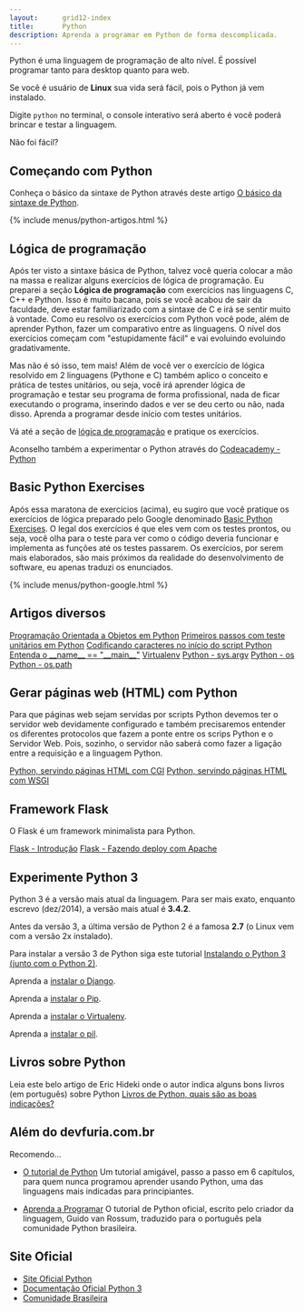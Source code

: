 ```yaml
---
layout:      grid12-index
title:       Python
description: Aprenda a programar em Python de forma descomplicada.
---
```



Python é uma linguagem de programação de alto nível. É possível programar tanto para desktop quanto para web.

Se você é usuário de __Linux__ sua vida será fácil, pois o Python já vem instalado. 

Digite `python` no terminal, o console interativo será aberto é você poderá brincar e testar a linguagem. 

Não foi fácil?



Começando com Python
---

Conheça o básico da sintaxe de Python através deste artigo [O básico da sintaxe de Python](./sintaxe-basica/).

{% include menus/python-artigos.html %}


Lógica de programação
---

Após ter visto a sintaxe básica de Python, talvez você queria colocar a mão na massa e realizar alguns exercícios de 
lógica de programação. Eu preparei a seção __Lógica de programação__ com exercícios nas linguagens C, C++ e Python. 
Isso é muito bacana, pois se você acabou de sair da faculdade, deve estar familiarizado com a sintaxe de C e irá se 
sentir muito à vontade. Como eu resolvo os exercícios com Python você pode, além de aprender Python, fazer um comparativo 
entre as linguagens. O nível dos exercícios começam com "estupidamente fácil" e vai evoluindo evoluindo gradativamente.

Mas não é só isso, tem mais! Além de você ver o exercício de lógica resolvido em 2 linguagens (Pythone e C) também aplico
o conceito e prática de testes unitários, ou seja, você irá aprender lógica de programação e testar seu programa de forma
profissional, nada de ficar executando o programa, inserindo dados e ver se deu certo ou não, nada disso. Aprenda a 
programar desde início com testes unitários.

Vá até a seção de [lógica de programação](/logica-de-programacao/) e pratique os exercícios.

Aconselho também a experimentar o Python através do [Codeacademy - Python](http://www.codecademy.com/pt-BR/tracks/python-pt-BR "link-externo")



Basic Python Exercises
---

Após essa maratona de exercícios (acima), eu sugiro que você pratique os exercícios de lógica preparado pelo Google denominado 
[Basic Python Exercises](https://developers.google.com/edu/python/exercises/basic "link-externo"). O legal dos exercícios 
é que eles vem com os testes prontos, ou seja, você olha para o teste para ver como o código deveria funcionar e implementa 
as funções até os testes passarem. Os exercícios, por serem mais elaborados, são mais próximos da realidade do 
desenvolvimento de software, eu apenas traduzi os  enunciados.

{% include menus/python-google.html %}




Artigos diversos
---

<div class="list-group">
    <a href="/python/programacao-orientada-objetos/" class="list-group-item">Programação Orientada a Objetos em Python</a>
    <a href="/python/tdd-primeiros-passos-com-testes-unitarios/" class="list-group-item">Primeiros passos com teste unitários em Python</a>
    <a href="/python/codificacao-de-caracteres/" class="list-group-item">Codificando caracteres no início do script Python</a>
    <a href="/python/entenda-__name__-__main__/" class="list-group-item">Entenda o __name__ == "__main__"</a>
    <a href="/python/virtualenv/" class="list-group-item">Virtualenv</a>
    <a href="/python/sys-argv/" class="list-group-item">Python - sys.argv</a>
    <a href="/python/os/" class="list-group-item">Python - os</a>
    <a href="/python/os.path/" class="list-group-item">Python - os.path</a>
</div>




Gerar páginas web (HTML) com Python
---

Para que páginas web sejam servidas por scripts Python devemos ter o servidor web devidamente configurado e também 
precisaremos entender os diferentes protocolos que fazem a ponte entre os scrips Python e o Servidor Web. Pois, sozinho,
o servidor não saberá como fazer a ligação entre a requisição e a linguagem Python.

<div class="list-group">
    <a href="/python/servindo-paginas-html-com-cgi/" class="list-group-item">Python, servindo páginas HTML com CGI</a>
    <a href="/python/servindo-paginas-html-com-wsgi/" class="list-group-item">Python, servindo páginas HTML com WSGI</a>
</div>



Framework Flask
---

O Flask é um framework minimalista para Python.

<div class="list-group">
    <a href="/python/flask/" class="list-group-item">Flask - Introdução</a>
    <a href="/python/flask-apache/" class="list-group-item">Flask - Fazendo deploy com Apache</a>
</div>



Experimente Python 3
---

Python 3 é a versão mais atual da linguagem. Para ser mais exato, enquanto escrevo (dez/2014), a versão mais atual é
__3.4.2__. 

Antes da versão 3, a última versão de Python 2 é a famosa __2.7__ (o Linux vem com a versão 2x instalado).

Para instalar a versão 3 de Python siga este tutorial
[Instalando o Python 3 (junto com o Python 2)](/linux/cookbook/python/).

Aprenda a [instalar o Django](/linux/cookbook/django/).

Aprenda a [instalar o Pip](/linux/cookbook/pip/).

Aprenda a [instalar o Virtualenv](/linux/cookbook/virtualenv/).

Aprenda a [instalar o pil](/linux/cookbook/pil/).


Livros sobre Python
---

Leia este belo artigo de Eric Hideki onde o autor indica alguns bons livros (em português) sobre Python
[Livros de Python, quais são as boas indicações?](http://blog.pycursos.com/livros-de-python-quais-sao-as-boas-indicacoes/#comment-21243 "link-externo")




Além do devfuria.com.br
---

Recomendo...

- [O tutorial de Python](http://turing.com.br/pydoc/2.7/tutorial/index.html "link-externo")  Um tutorial amigável, passo
a passo em 6 capítulos, para quem nunca programou aprender usando Python, uma das linguagens mais indicadas para principiantes.

- [Aprenda a Programar](http://turing.com.br/material/appy/ "link-externo") O tutorial de Python oficial, escrito pelo 
criador da linguagem, Guido van Rossum, traduzido para o português pela comunidade Python brasileira.




Site Oficial
---

- [Site Oficial Python](https://www.python.org/ "link-externo")
- [Documentação Oficial Python 3](https://docs.python.org/3/ "link-externo")
- [Comunidade Brasileira](http://www.python.org.br/ "link-externo")